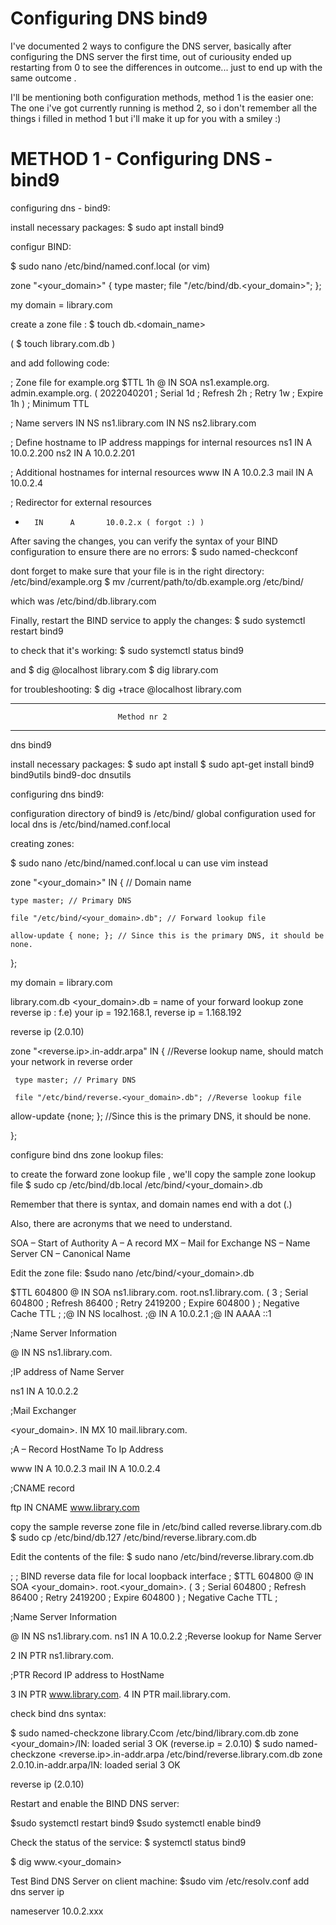 


# Configuring DNS bind9

I've documented 2 ways to configure the DNS server, basically after configuring the DNS server the first time, out of curiousity ended up restarting from 0 to see the differences in outcome...
just to end up with the same outcome .


I'll be mentioning both configuration methods, method 1 is the easier one:
The one i've got currently running is method 2, so i don't remember all the things i filled in method 1 but i'll make it up for you with a smiley :)



# METHOD 1 - Configuring DNS - bind9

configuring dns - bind9: 

install necessary packages: 
$ sudo apt install bind9

configur BIND:

$ sudo nano /etc/bind/named.conf.local 
(or vim)

zone "<your_domain>" {
    type master;
    file "/etc/bind/db.<your_domain>";
};

my domain = library.com




create a zone file : 
$ touch db.<domain_name>

( $ touch library.com.db )

and add following code: 


; Zone file for example.org
$TTL 1h
@       IN      SOA     ns1.example.org. admin.example.org. (
                        2022040201      ; Serial
                        1d              ; Refresh
                        2h              ; Retry
                        1w              ; Expire
                        1h )            ; Minimum TTL

; Name servers
        IN      NS      ns1.library.com
        IN      NS      ns2.library.com

; Define hostname to IP address mappings for internal resources
ns1     IN      A       10.0.2.200
ns2     IN      A       10.0.2.201

; Additional hostnames for internal resources
www     IN      A       10.0.2.3
mail    IN      A       10.0.2.4

; Redirector for external resources
*       IN      A       10.0.2.x ( forgot :) )




After saving the changes, you can verify the syntax of your BIND configuration to ensure there are no errors:
$ sudo named-checkconf

dont forget to make sure that your file is in the right directory: 
/etc/bind/example.org
$ mv /current/path/to/db.example.org /etc/bind/

which was /etc/bind/db.library.com


Finally, restart the BIND service to apply the changes:
$ sudo systemctl restart bind9

to check that it's working: 
$ sudo systemctl status bind9

and
$ dig @localhost library.com
$ dig library.com


for troubleshooting: 
$ dig +trace @localhost library.com


--------------------------------------------------------------------------------------------------------------------------------------
							Method nr 2 
--------------------------------------------------------------------------------------------------------------------------------------


dns bind9

install necessary packages: 
$ sudo apt install 
$ sudo apt-get install bind9 bind9utils bind9-doc dnsutils


configuring dns bind9:

configuration directory of bind9 is /etc/bind/
global configuration used for local dns is /etc/bind/named.conf.local


creating zones: 

$ sudo nano /etc/bind/named.conf.local
u can use vim instead


zone "<your_domain>" IN { // Domain name

    type master; // Primary DNS

    file "/etc/bind/<your_domain>.db"; // Forward lookup file
    
    allow-update { none; }; // Since this is the primary DNS, it should be none.

};


my domain = library.com


library.com.db
<your_domain>.db = name of your forward lookup zone
reverse ip : f.e) your ip = 192.168.1, reverse ip = 1.168.192



reverse ip (2.0.10)

zone "<reverse.ip>.in-addr.arpa" IN { //Reverse lookup name, should match your network in reverse order

     type master; // Primary DNS

     file "/etc/bind/reverse.<your_domain>.db"; //Reverse lookup file
 allow-update {none; }; //Since this is the primary DNS, it should be none.

};



configure bind dns zone lookup files:

to create the forward zone lookup file , we'll copy the sample zone lookup file
$ sudo cp /etc/bind/db.local /etc/bind/<your_domain>.db

Remember that there is syntax, and domain names end with a dot (.)

Also, there are acronyms that we need to understand.

SOA – Start of Authority
A – A record
MX – Mail for Exchange
NS – Name Server
CN – Canonical Name


Edit the zone file: 
$sudo nano /etc/bind/<your_domain>.db


$TTL    604800
@       IN      SOA     ns1.library.com. root.ns1.library.com. (
                              3		; Serial
                         604800         ; Refresh
                          86400         ; Retry
                        2419200         ; Expire
                         604800 )       ; Negative Cache TTL
;
;@      IN      NS      localhost.
;@      IN      A       10.0.2.1
;@      IN      AAAA    ::1

;Name Server Information

@        IN      NS      ns1.library.com.

;IP address of Name Server

ns1     IN      A       10.0.2.2

;Mail Exchanger

<your_domain>.   IN     MX   10   mail.library.com.

;A – Record HostName To Ip Address

www     IN       A      10.0.2.3
mail    IN       A      10.0.2.4

;CNAME record

ftp     IN      CNAME   www.library.com


copy the sample reverse zone file in /etc/bind called reverse.library.com.db
$ sudo cp /etc/bind/db.127 /etc/bind/reverse.library.com.db



Edit the contents of the file:
$ sudo nano /etc/bind/reverse.library.com.db


;
; BIND reverse data file for local loopback interface
;
$TTL    604800
@       IN      SOA     <your_domain>. root.<your_domain>. (
                              3         ; Serial
                         604800         ; Refresh
                          86400         ; Retry
                        2419200         ; Expire
                         604800 )       ; Negative Cache TTL
;

;Name Server Information

@       IN      NS     ns1.library.com.
ns1     IN      A       10.0.2.2
;Reverse lookup for Name Server

2      IN      PTR    ns1.library.com.

;PTR Record IP address to HostName

3     IN      PTR    www.library.com.
4     IN      PTR    mail.library.com.


check bind dns syntax:

$ sudo named-checkzone library.Ccom /etc/bind/library.com.db
zone <your_domain>/IN: loaded serial 3
OK
                        (reverse.ip = 2.0.10)
$ sudo named-checkzone <reverse.ip>.in-addr.arpa /etc/bind/reverse.library.com.db
zone 2.0.10.in-addr.arpa/IN: loaded serial 3
OK


reverse ip (2.0.10)


Restart and enable the BIND DNS server:

$sudo systemctl restart bind9
$sudo systemctl enable bind9


Check the status of the service:
$ systemctl status bind9


$ dig www.<your_domain>

Test Bind DNS Server on client machine:
$sudo vim /etc/resolv.conf
add dns server ip

nameserver 10.0.2.xxx